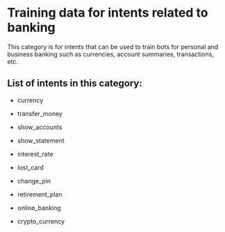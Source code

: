 # Training data for intents related to banking
This category is for intents that can be used to train bots for personal and business banking such as currencies, account summaries, transactions, etc.

## List of intents in this category:

 * currency

 * transfer_money

 * show_accounts

 * show_statement

 * interest_rate

 * lost_card

 * change_pin

 * retirement_plan

 * online_banking

 * crypto_currency

